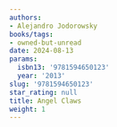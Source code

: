 ```yaml
---
authors:
- Alejandro Jodorowsky
books/tags:
- owned-but-unread
date: 2024-08-13
params:
  isbn13: '9781594650123'
  year: '2013'
slug: '9781594650123'
star_rating: null
title: Angel Claws
weight: 1
---
```



<!--more-->